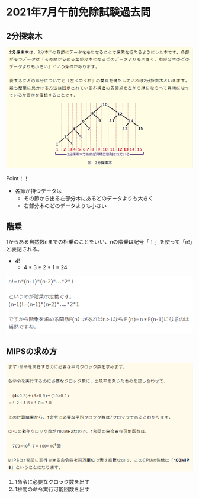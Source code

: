 # 2021年7月午前免除試験過去問

## 2分探索木
![picture 1](../../images/504bb9d5c0c49f732f6d9fdc86375cededb0f00c12deed6d72c88a26360b33ed.png)

Point！！
- 各節が持つデータは
  - その節から出る左部分木にあるどのデータよりも大きく
  - 右部分木のどのデータよりも小さい


## 階乗
1からある自然数nまでの相乗のことをいい、nの階乗は記号「！」を使って「n!」と表記される。

- 4!
  - 4 * 3 * 2 * 1 = 24

![picture 2](../../images/be7396cc793ba6795234714adff9676766ca8c8a6a9d3d9af8723492f37a852f.png)


## MIPSの求め方
![picture 3](../../images/2f901cf2600ec8d2e5f05a712d1a20d80e440d13be7a77d4420f17c7148e6582.png)

1. 1命令に必要なクロック数を出す
2. 1秒間の命令実行可能回数を出す
